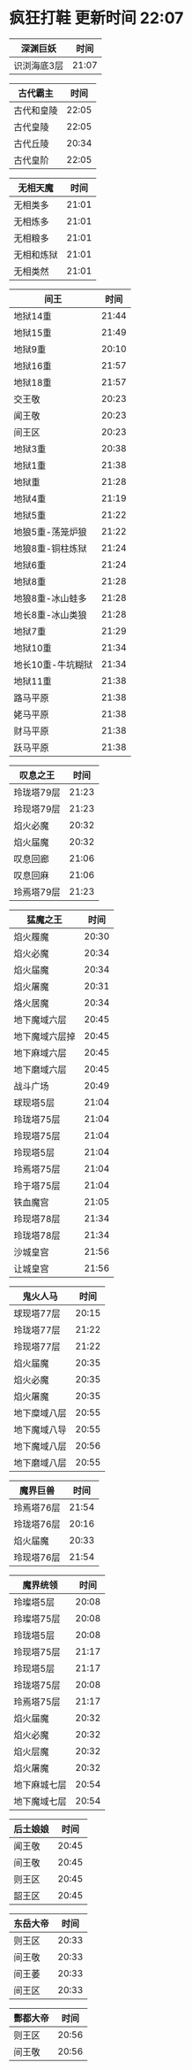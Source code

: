 # 疯狂打鞋 更新时间 22:07

| 深渊巨妖   | 时间    |
|--------|-------|
| 识浏海底3层 | 21:07 |

| 古代霸主   | 时间    |
|--------|-------|
| 古代和皇陵 | 22:05 |
| 古代皇陵 | 22:05 |
| 古代丘陵 | 20:34 |
| 古代皇阶 | 22:05 |

| 无相天魔   | 时间    |
|--------|-------|
| 无相类多 | 21:01 |
| 无相炼多 | 21:01 |
| 无相粮多 | 21:01 |
| 无相和炼狱 | 21:01 |
| 无相类然 | 21:01 |

| 间王   | 时间    |
|--------|-------|
| 地狱14重 | 21:44 |
| 地狱15重 | 21:49 |
| 地狱9重 | 20:10 |
| 地狱16重 | 21:57 |
| 地狱18重 | 21:57 |
| 交王敬 | 20:23 |
| 闻王敬 | 20:23 |
| 间王区 | 20:23 |
| 地狱3重 | 20:38 |
| 地狱1重 | 21:38 |
| 地狱重 | 21:28 |
| 地狱4重 | 21:19 |
| 地狱5重 | 21:22 |
| 地狼5重-荡笼炉狼 | 21:22 |
| 地狼8重-铜柱炼狱 | 21:24 |
| 地狱6重 | 21:24 |
| 地狱8重 | 21:28 |
| 地狼8重-冰山蛙多 | 21:28 |
| 地长8重-冰山类狼 | 21:28 |
| 地狱7重 | 21:29 |
| 地狱10重 | 21:34 |
| 地长10重-牛坑糊狱 | 21:34 |
| 地狱11重 | 21:38 |
| 路马平原 | 21:38 |
| 姥马平原 | 21:38 |
| 财马平原 | 21:38 |
| 跃马平原 | 21:38 |

| 叹息之王   | 时间    |
|--------|-------|
| 玲珑塔79层 | 21:23 |
| 玲现塔79层 | 21:23 |
| 焰火必魔 | 20:32 |
| 焰火届魔 | 20:32 |
| 叹息回廊 | 21:06 |
| 叹息回麻 | 21:06 |
| 玲焉塔79层 | 21:23 |

| 猛魔之王   | 时间    |
|--------|-------|
| 焰火履魔 | 20:30 |
| 焰火必魔 | 20:34 |
| 焰火届魔 | 20:34 |
| 焰火屠魔 | 20:31 |
| 烙火居魔 | 20:34 |
| 地下魔域六层 | 20:45 |
| 地下魔域六层掉 | 20:45 |
| 地下麻域六层 | 20:45 |
| 地下磨域六层 | 20:45 |
| 战斗广场 | 20:49 |
| 球现塔5层 | 21:04 |
| 玲珑塔75层 | 21:04 |
| 玲现塔75层 | 21:04 |
| 玲现塔5层 | 21:04 |
| 玲焉塔75层 | 21:04 |
| 玲于塔75层 | 21:04 |
| 铁血魔宫 | 21:05 |
| 玲现塔78层 | 21:34 |
| 玲珑塔78层 | 21:34 |
| 沙城皇宫 | 21:56 |
| 让城皇宫 | 21:56 |

| 鬼火人马   | 时间    |
|--------|-------|
| 球现塔77层 | 20:15 |
| 玲珑塔77层 | 21:22 |
| 玲现塔77层 | 21:22 |
| 焰火届魔 | 20:35 |
| 焰火必魔 | 20:35 |
| 焰火屠魔 | 20:35 |
| 地下糜域八层 | 20:55 |
| 地下魔域八导 | 20:55 |
| 地下魔域八层 | 20:56 |
| 地下磨域八层 | 20:55 |

| 魔界巨兽   | 时间    |
|--------|-------|
| 玲焉塔76层 | 21:54 |
| 玲珑塔76层 | 20:16 |
| 焰火届魔 | 20:33 |
| 玲现塔76层 | 21:54 |

| 魔界统领   | 时间    |
|--------|-------|
| 玲璨塔5层 | 20:08 |
| 玲璨塔75层 | 20:08 |
| 玲珑塔5层 | 20:08 |
| 玲现塔75层 | 21:17 |
| 玲现塔5层 | 21:17 |
| 玲珑塔75层 | 20:08 |
| 玲焉塔75层 | 21:17 |
| 焰火届魔 | 20:32 |
| 焰火必魔 | 20:32 |
| 焰火层魔 | 20:32 |
| 焰火屠魔 | 20:32 |
| 地下麻城七层 | 20:54 |
| 地下魔域七层 | 20:54 |

| 后土娘娘   | 时间    |
|--------|-------|
| 闻王敬 | 20:45 |
| 间王敬 | 20:45 |
| 则王区 | 20:45 |
| 韶王区 | 20:45 |

| 东岳大帝   | 时间    |
|--------|-------|
| 则王区 | 20:33 |
| 间王敬 | 20:33 |
| 间王萎 | 20:33 |
| 间王区 | 20:33 |

| 酆都大帝   | 时间    |
|--------|-------|
| 则王区 | 20:56 |
| 间王敬 | 20:56 |